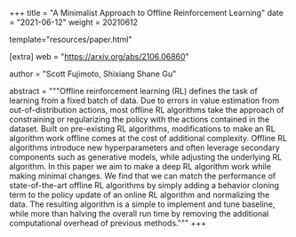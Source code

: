 +++
title = "A Minimalist Approach to Offline Reinforcement Learning"
date = "2021-06-12"
weight = 20210612

template="resources/paper.html"

[extra]
web = "https://arxiv.org/abs/2106.06860"

author = "Scott Fujimoto, Shixiang Shane Gu"

abstract = """Offline reinforcement learning (RL) defines the task of learning from a fixed batch of data. Due to errors in value estimation from out-of-distribution actions, most offline RL algorithms take the approach of constraining or regularizing the policy with the actions contained in the dataset. Built on pre-existing RL algorithms, modifications to make an RL algorithm work offline comes at the cost of additional complexity. Offline RL algorithms introduce new hyperparameters and often leverage secondary components such as generative models, while adjusting the underlying RL algorithm. In this paper we aim to make a deep RL algorithm work while making minimal changes. We find that we can match the performance of state-of-the-art offline RL algorithms by simply adding a behavior cloning term to the policy update of an online RL algorithm and normalizing the data. The resulting algorithm is a simple to implement and tune baseline, while more than halving the overall run time by removing the additional computational overhead of previous methods."""
+++
